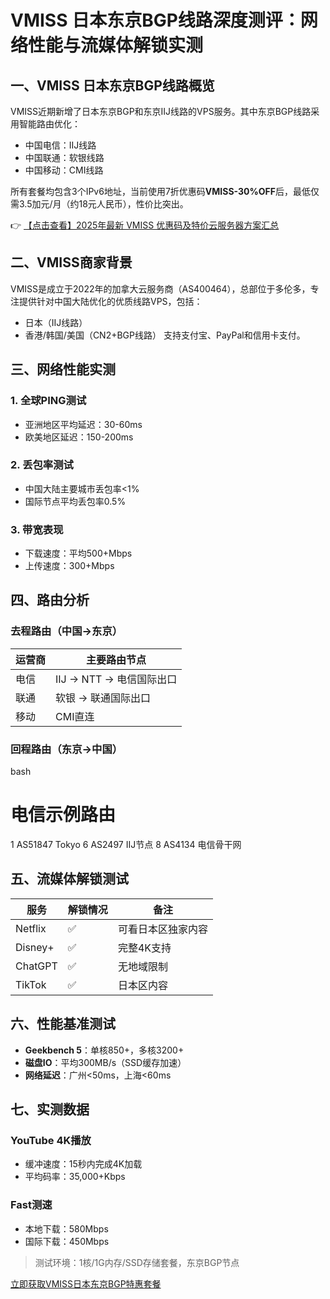 # VMISS 日本东京BGP线路深度测评：网络性能与流媒体解锁实测

## 一、VMISS 日本东京BGP线路概览

VMISS近期新增了日本东京BGP和东京IIJ线路的VPS服务。其中东京BGP线路采用智能路由优化：
- 中国电信：IIJ线路
- 中国联通：软银线路
- 中国移动：CMI线路

所有套餐均包含3个IPv6地址，当前使用7折优惠码**VMISS-30%OFF**后，最低仅需3.5加元/月（约18元人民币），性价比突出。

👉 [【点击查看】2025年最新 VMISS 优惠码及特价云服务器方案汇总](https://bit.ly/Vmiss)

## 二、VMISS商家背景

VMISS是成立于2022年的加拿大云服务商（AS400464），总部位于多伦多，专注提供针对中国大陆优化的优质线路VPS，包括：
- 日本（IIJ线路）
- 香港/韩国/美国（CN2+BGP线路）
支持支付宝、PayPal和信用卡支付。

## 三、网络性能实测

### 1. 全球PING测试
- 亚洲地区平均延迟：30-60ms
- 欧美地区延迟：150-200ms

### 2. 丢包率测试
- 中国大陆主要城市丢包率<1%
- 国际节点平均丢包率0.5%

### 3. 带宽表现
- 下载速度：平均500+Mbps
- 上传速度：300+Mbps

## 四、路由分析

### 去程路由（中国→东京）
| 运营商 | 主要路由节点 |
|--------|--------------|
| 电信   | IIJ → NTT → 电信国际出口 |
| 联通   | 软银 → 联通国际出口 |
| 移动   | CMI直连 |

### 回程路由（东京→中国）
bash
# 电信示例路由
1  AS51847  Tokyo
6  AS2497   IIJ节点
8  AS4134   电信骨干网

## 五、流媒体解锁测试

| 服务       | 解锁情况 | 备注               |
|------------|----------|--------------------|
| Netflix    | ✅        | 可看日本区独家内容 |
| Disney+    | ✅        | 完整4K支持         |
| ChatGPT    | ✅        | 无地域限制         |
| TikTok     | ✅        | 日本区内容         |

## 六、性能基准测试

- **Geekbench 5**：单核850+，多核3200+
- **磁盘IO**：平均300MB/s（SSD缓存加速）
- **网络延迟**：广州<50ms，上海<60ms

## 七、实测数据

### YouTube 4K播放
- 缓冲速度：15秒内完成4K加载
- 平均码率：35,000+Kbps

### Fast测速
- 本地下载：580Mbps
- 国际下载：450Mbps

> 测试环境：1核/1G内存/SSD存储套餐，东京BGP节点

[立即获取VMISS日本东京BGP特惠套餐](https://bit.ly/Vmiss)